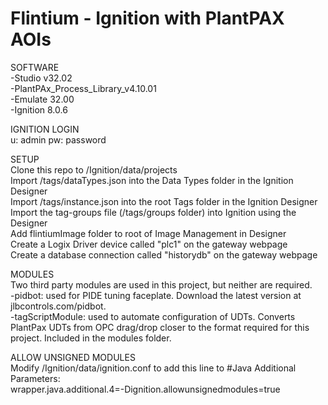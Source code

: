 # Flintium - Ignition with PlantPAX AOIs

SOFTWARE  
-Studio v32.02  
-PlantPAx_Process_Library_v4.10.01  
-Emulate 32.00  
-Ignition 8.0.6  

IGNITION LOGIN  
u: admin
pw: password

SETUP  
Clone this repo to /Ignition/data/projects  
Import /tags/dataTypes.json into the Data Types folder in the Ignition Designer  
Import /tags/instance.json into the root Tags folder in the Ignition Designer  
Import the tag-groups file (/tags/groups folder) into Ignition using the Designer  
Add flintiumImage folder to root of Image Management in Designer  
Create a Logix Driver device called "plc1" on the gateway webpage  
Create a database connection called "historydb" on the gateway webpage  

MODULES  
Two third party modules are used in this project, but neither are required.  
-pidbot: used for PIDE tuning faceplate.  Download the latest version at jlbcontrols.com/pidbot.  
-tagScriptModule: used to automate configuration of UDTs.  Converts PlantPax UDTs from OPC drag/drop closer to the format required for this project.  Included in the modules folder.

ALLOW UNSIGNED MODULES  
Modify /Ignition/data/ignition.conf to add this line to #Java Additional Parameters:  
wrapper.java.additional.4=-Dignition.allowunsignedmodules=true
